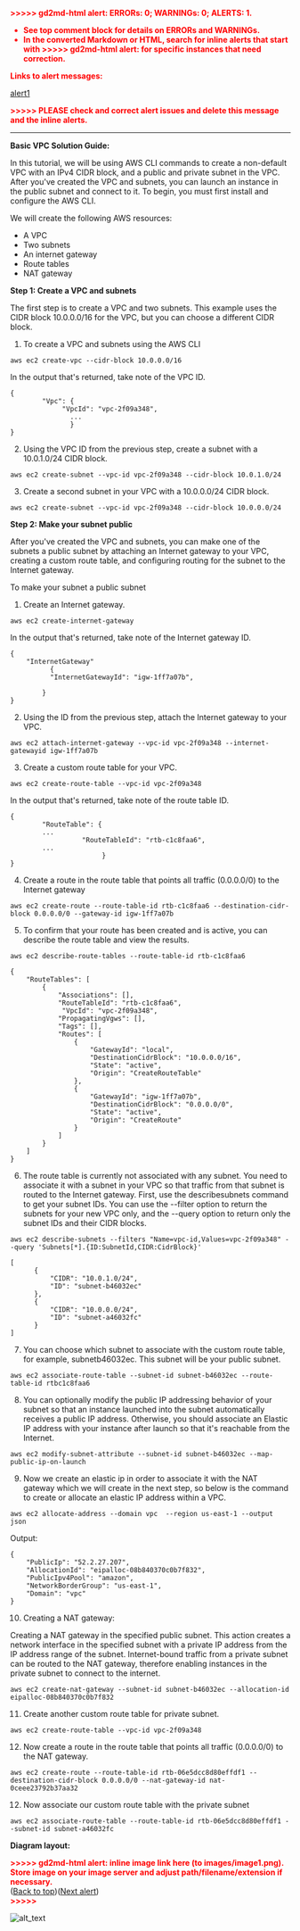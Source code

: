 <!-- Copy and paste the converted output. -->

<!-----
NEW: Check the "Suppress top comment" option to remove this info from the output.

Conversion time: 0.997 seconds.


Using this Markdown file:

1. Paste this output into your source file.
2. See the notes and action items below regarding this conversion run.
3. Check the rendered output (headings, lists, code blocks, tables) for proper
   formatting and use a linkchecker before you publish this page.

Conversion notes:

* Docs to Markdown version 1.0β29
* Sat Jan 09 2021 06:24:24 GMT-0800 (PST)
* Source doc: Basic VPC Solution Guide:
* Tables are currently converted to HTML tables.
* This document has images: check for >>>>>  gd2md-html alert:  inline image link in generated source and store images to your server. NOTE: Images in exported zip file from Google Docs may not appear in  the same order as they do in your doc. Please check the images!

----->


<p style="color: red; font-weight: bold">>>>>>  gd2md-html alert:  ERRORs: 0; WARNINGs: 0; ALERTS: 1.</p>
<ul style="color: red; font-weight: bold"><li>See top comment block for details on ERRORs and WARNINGs. <li>In the converted Markdown or HTML, search for inline alerts that start with >>>>>  gd2md-html alert:  for specific instances that need correction.</ul>

<p style="color: red; font-weight: bold">Links to alert messages:</p><a href="#gdcalert1">alert1</a>

<p style="color: red; font-weight: bold">>>>>> PLEASE check and correct alert issues and delete this message and the inline alerts.<hr></p>


**Basic VPC Solution Guide:**

In this tutorial, we will be using AWS CLI commands to create a non-default VPC with an IPv4 CIDR block, and a public and private subnet in the VPC. After you've created the VPC and subnets, you can launch an instance in the public subnet and connect to it. To begin, you must first install and configure the AWS CLI. 

We will create the following AWS resources:



*   A VPC
*   Two subnets
*   An internet gateway
*   Route tables
*   NAT gateway

**Step 1: Create a VPC and subnets**

The first step is to create a VPC and two subnets. This example uses the CIDR block 10.0.0.0/16 for the VPC, but you can choose a different CIDR block. 

1.  To create a VPC and subnets using the AWS CLI


```
aws ec2 create-vpc --cidr-block 10.0.0.0/16
```


In the output that's returned, take note of the VPC ID.


```
{
        "Vpc": {
             "VpcId": "vpc-2f09a348",
               ...
               }
}
```


2. Using the VPC ID from the previous step, create a subnet with a 10.0.1.0/24 CIDR block.


```
aws ec2 create-subnet --vpc-id vpc-2f09a348 --cidr-block 10.0.1.0/24
```


3. Create a second subnet in your VPC with a 10.0.0.0/24 CIDR block.


```
aws ec2 create-subnet --vpc-id vpc-2f09a348 --cidr-block 10.0.0.0/24
```


**Step 2: Make your subnet public**

After you've created the VPC and subnets, you can make one of the subnets a public subnet by attaching an Internet gateway to your VPC, creating a custom route table, and configuring routing for the subnet to the Internet gateway.

To make your subnet a public subnet

1. Create an Internet gateway.


```
aws ec2 create-internet-gateway
```


In the output that's returned, take note of the Internet gateway ID.


```
{
    "InternetGateway"
	      {
          "InternetGatewayId": "igw-1ff7a07b",

        }
}
```


2. Using the ID from the previous step, attach the Internet gateway to your VPC.


```
aws ec2 attach-internet-gateway --vpc-id vpc-2f09a348 --internet-gatewayid igw-1ff7a07b
```


3. Create a custom route table for your VPC.


```
aws ec2 create-route-table --vpc-id vpc-2f09a348
```


In the output that's returned, take note of the route table ID.


```
{
        "RouteTable": {
        ...
                  "RouteTableId": "rtb-c1c8faa6",
        ...
                       }
}
```


4. Create a route in the route table that points all traffic (0.0.0.0/0) to the Internet gateway


```
aws ec2 create-route --route-table-id rtb-c1c8faa6 --destination-cidr-block 0.0.0.0/0 --gateway-id igw-1ff7a07b
```


5. To confirm that your route has been created and is active, you can describe the route table and view the results.


```
aws ec2 describe-route-tables --route-table-id rtb-c1c8faa6
```



```
{
    "RouteTables": [
        {
            "Associations": [],
            "RouteTableId": "rtb-c1c8faa6",
             "VpcId": "vpc-2f09a348",
            "PropagatingVgws": [],
            "Tags": [],
            "Routes": [
                {
                    "GatewayId": "local",
                    "DestinationCidrBlock": "10.0.0.0/16",
                    "State": "active",
                    "Origin": "CreateRouteTable"
                },
                {
                    "GatewayId": "igw-1ff7a07b",
                    "DestinationCidrBlock": "0.0.0.0/0",
                    "State": "active",
                    "Origin": "CreateRoute"
                }
            ]
        }
    ]
}
```


6. The route table is currently not associated with any subnet. You need to associate it with a subnet in your VPC so that traffic from that subnet is routed to the Internet gateway. First, use the describesubnets command to get your subnet IDs. You can use the --filter option to return the subnets for your new VPC only, and the --query option to return only the subnet IDs and their CIDR blocks.


```
aws ec2 describe-subnets --filters "Name=vpc-id,Values=vpc-2f09a348" --query 'Subnets[*].{ID:SubnetId,CIDR:CidrBlock}'
```



```
[
      {
          "CIDR": "10.0.1.0/24",
          "ID": "subnet-b46032ec"
      },
      {
          "CIDR": "10.0.0.0/24",
          "ID": "subnet-a46032fc"
      }
]
```


7. You can choose which subnet to associate with the custom route table, for example,     subnetb46032ec. This subnet will be your public subnet.


```
aws ec2 associate-route-table --subnet-id subnet-b46032ec --route-table-id rtbc1c8faa6
```


8. You can optionally modify the public IP addressing behavior of your subnet so that an instance launched into the subnet automatically receives a public IP address. Otherwise, you should associate an Elastic IP address with your instance after launch so that it's reachable from the Internet.


```
aws ec2 modify-subnet-attribute --subnet-id subnet-b46032ec --map-public-ip-on-launch
```


9. Now we create an elastic ip in order to associate it with the NAT gateway which we will create in the next step, so below is the command to create or allocate an elastic IP address within a VPC.


```
aws ec2 allocate-address --domain vpc  --region us-east-1 --output json 
```


Output:


```
{
    "PublicIp": "52.2.27.207",
    "AllocationId": "eipalloc-08b840370c0b7f832",
    "PublicIpv4Pool": "amazon",
    "NetworkBorderGroup": "us-east-1",
    "Domain": "vpc"
}
```


10. Creating a NAT gateway:

Creating a NAT gateway in the specified public subnet. This action creates a network interface in the specified subnet with a private IP address from the IP address range of the subnet. Internet-bound traffic from a private subnet can be routed to the NAT gateway, therefore enabling instances in the private subnet to connect to the internet.


```
aws ec2 create-nat-gateway --subnet-id subnet-b46032ec --allocation-id eipalloc-08b840370c0b7f832
```


11.  Create another custom route table for private subnet.


```
aws ec2 create-route-table --vpc-id vpc-2f09a348
```


12. Now create a route in the route table that points all traffic (0.0.0.0/0) to the NAT gateway.


```
aws ec2 create-route --route-table-id rtb-06e5dcc8d80effdf1 --destination-cidr-block 0.0.0.0/0 --nat-gateway-id nat-0ceee23792b37aa32
```


12. Now associate our custom route table with the private subnet


```
aws ec2 associate-route-table --route-table-id rtb-06e5dcc8d80effdf1 --subnet-id subnet-a46032fc
```


**Diagram layout:**



<p id="gdcalert1" ><span style="color: red; font-weight: bold">>>>>>  gd2md-html alert: inline image link here (to images/image1.png). Store image on your image server and adjust path/filename/extension if necessary. </span><br>(<a href="#">Back to top</a>)(<a href="#gdcalert2">Next alert</a>)<br><span style="color: red; font-weight: bold">>>>>> </span></p>


![alt_text](Diagram.png)
